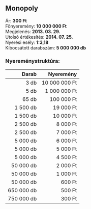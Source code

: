 ## Monopoly

Ár: **300 Ft**<br/>
Főnyeremény: **10 000 000 Ft**<br/>
Megjelenés: **2013. 03. 29.**<br/>
Utolsó értékesítés: **2014. 07. 25.**<br/>
Nyerési esély: **1:3,18**<br/>
Kibocsátott darabszám: **5 000 000 db**<br/>

### Nyereménystruktúra:
Darab|Nyeremény
---:|---:
3 db|10 000 000 Ft
5 db|1 000 000 Ft
65 db|100 000 Ft
1 500 db|19 000 Ft
1 500 db|10 000 Ft
2 500 db|8 000 Ft
2 500 db|7 000 Ft
5 000 db|6 000 Ft
5 000 db|5 000 Ft
5 000 db|4 500 Ft
50 000 db|2 000 Ft
50 000 db|1 000 Ft
50 000 db|600 Ft
650 000 db|500 Ft
750 000 db|300 Ft
